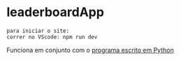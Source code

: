 # leaderboardApp

```
para iniciar o site:
correr no VScode: npm run dev
```

Funciona em conjunto com o [programa escrito em Python](https://github.com/jjo9/CTFservice)
